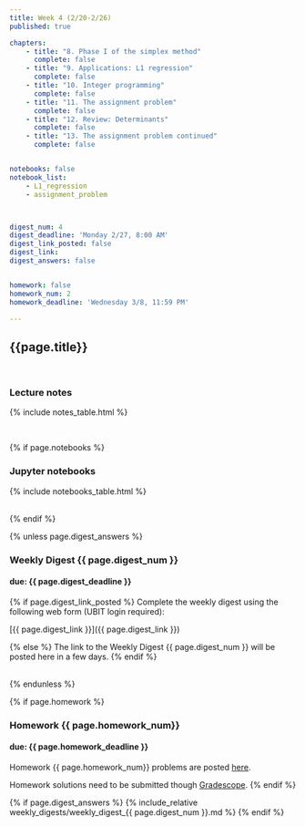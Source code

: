 ```yaml
---
title: Week 4 (2/20-2/26)
published: true

chapters:
    - title: "8. Phase I of the simplex method"
      complete: false
    - title: "9. Applications: L1 regression"
      complete: false
    - title: "10. Integer programming"
      complete: false
    - title: "11. The assignment problem"
      complete: false
    - title: "12. Review: Determinants"
      complete: false
    - title: "13. The assignment problem continued"
      complete: false


notebooks: false
notebook_list:
    - L1_regression
    - assignment_problem



digest_num: 4
digest_deadline: 'Monday 2/27, 8:00 AM'
digest_link_posted: false
digest_link:
digest_answers: false


homework: false
homework_num: 2
homework_deadline: 'Wednesday 3/8, 11:59 PM'

---
```


<style>
    ul {
        padding-left: 20px;
    }
</style>


## {{page.title}}

<br/>

### Lecture notes

{% include notes_table.html %}

<br/>

{% if page.notebooks %}
### Jupyter notebooks

{% include notebooks_table.html %}

<br/>
{% endif %}


{% unless page.digest_answers %}
### Weekly Digest {{ page.digest_num }}
#### due: {{ page.digest_deadline }}

{% if page.digest_link_posted %}
Complete the weekly digest using the following web form (UBIT login required):

[{{ page.digest_link }}]({{ page.digest_link }})

{% else %}
The link to the Weekly Digest {{ page.digest_num }} will be posted here
in a few days.
{% endif %}

<br/>
{% endunless %}


{% if page.homework %}
### Homework {{ page.homework_num}}
#### due: {{ page.homework_deadline }}

Homework {{ page.homework_num}} problems are posted <a href="{{ site.baseurl }}/assets/homework/hw_{{ page.homework_num }}.pdf" target="_blank">here</a>.

Homework solutions need to be submitted though [Gradescope](https://www.gradescope.com/).
{% endif %}

{% if page.digest_answers %}
{% include_relative weekly_digests/weekly_digest_{{ page.digest_num }}.md %}
{% endif %}